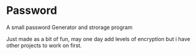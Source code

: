 # Password
A small password Generator and strorage program

Just made as a bit of fun, may one day add levels of encryption but i have other projects to work on first.
